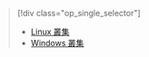 > [!div class="op_single_selector"]
> * [Linux 叢集](../articles/hdinsight/hdinsight-use-oozie-linux-mac.md)
> * [Windows 叢集](../articles/hdinsight/hdinsight-use-oozie.md)
> 
> 

